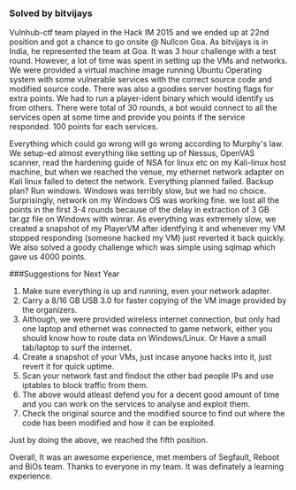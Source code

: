 ### Solved by bitvijays

Vulnhub-ctf team played in the Hack IM 2015 and we ended up at 22nd position and got a chance to go onsite @ Nullcon Goa. As bitvijays is in India, he represented the team at Goa. It was 3 hour challenge with a test round. However, a lot of time was spent in setting up the VMs and networks. We were provided a virtual machine image running Ubuntu Operating system with some vulnerable services with the correct source code and modified source code. There was also a goodies server hosting flags for extra points. We had to run a player-ident binary which would identify us from others. There were total of 30 rounds, a bot would connect to all the services open at some time and provide you points if the service responded. 100 points for each services.

Everything which could go wrong will go wrong according to Murphy's law. We setup-ed almost everything like setting up of Nessus, OpenVAS scanner, read the hardening guide of NSA for linux etc on my Kali-linux host machine, but when we reached the venue, my ethernet network adapter on Kali linux failed to detect the network. Everything planned failed. Backup plan? Run windows. Windows was terribly slow, but we had no choice. Surprisingly, network on my Windows OS was working fine. we lost all the points in the first 3-4 rounds because of the delay in extraction of 3 GB tar.gz file on Windows with winrar. As everything was extremely slow, we created a snapshot of my PlayerVM after identfying it and whenever my VM stopped responding (someone hacked my VM) just reverted it back quickly. We also solved a goody challenge which was simple using sqlmap which gave us 4000 points.

###Suggestions for Next Year
1. Make sure everything is up and running, even your network adapter.
2. Carry a 8/16 GB USB 3.0 for faster copying of the VM image provided by the organizers.
3. Although, we were provided wireless internet connection, but only had one laptop and ethernet was connected to game network, either you should know how to route data on Windows/Linux. Or Have a small tab/laptop to surf the internet.
4. Create a snapshot of your VMs, just incase anyone hacks into it, just revert it for quick uptime.
5. Scan your network fast and findout the other bad people IPs and use iptables to block traffic from them.
6. The above would atleast defend you for a decent good amount of time and you can work on the services to analyse and exploit them.
7. Check the original source and the modified source to find out where the code has been modified and how it can be exploited.

Just by doing the above, we reached the fifth position.

Overall, It was an awesome experience, met members of Segfault, Reboot and BiOs team. Thanks to everyone in my team. It was definately a learning experience.

